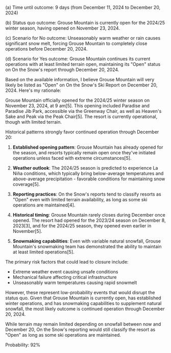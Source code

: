 (a) Time until outcome: 9 days (from December 11, 2024 to December 20, 2024)

(b) Status quo outcome: Grouse Mountain is currently open for the 2024/25 winter season, having opened on November 23, 2024.

(c) Scenario for No outcome: Unseasonably warm weather or rain causes significant snow melt, forcing Grouse Mountain to completely close operations before December 20, 2024.

(d) Scenario for Yes outcome: Grouse Mountain continues its current operations with at least limited terrain open, maintaining its "Open" status on On the Snow's report through December 20, 2024.

Based on the available information, I believe Grouse Mountain will very likely be listed as "Open" on On the Snow's Ski Report on December 20, 2024. Here's my rationale:

Grouse Mountain officially opened for the 2024/25 winter season on November 23, 2024, at 9 am[5]. This opening included Paradise and Paradise Jib Park, accessible via the Greenway Chair, as well as Heaven's Sake and Peak via the Peak Chair[5]. The resort is currently operational, though with limited terrain.

Historical patterns strongly favor continued operation through December 20:

1. **Established opening pattern**: Grouse Mountain has already opened for the season, and resorts typically remain open once they've initiated operations unless faced with extreme circumstances[5].

2. **Weather outlook**: The 2024/25 season is predicted to experience La Niña conditions, which typically bring below-average temperatures and above-average precipitation - favorable conditions for maintaining snow coverage[5].

3. **Reporting practices**: On the Snow's reports tend to classify resorts as "Open" even with limited terrain availability, as long as some ski operations are maintained[4].

4. **Historical timing**: Grouse Mountain rarely closes during December once opened. The resort had opened for the 2023/24 season on December 8, 2023[3], and for the 2024/25 season, they opened even earlier in November[5].

5. **Snowmaking capabilities**: Even with variable natural snowfall, Grouse Mountain's snowmaking team has demonstrated the ability to maintain at least limited operations[5].

The primary risk factors that could lead to closure include:

- Extreme weather event causing unsafe conditions
- Mechanical failure affecting critical infrastructure
- Unseasonably warm temperatures causing rapid snowmelt

However, these represent low-probability events that would disrupt the status quo. Given that Grouse Mountain is currently open, has established winter operations, and has snowmaking capabilities to supplement natural snowfall, the most likely outcome is continued operation through December 20, 2024.

While terrain may remain limited depending on snowfall between now and December 20, On the Snow's reporting would still classify the resort as "Open" as long as some ski operations are maintained.

Probability: 92%